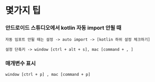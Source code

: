 # 몇가지 팁


### 안드로이드 스튜디오에서 kotlin 자동 import 안될 때

```
자동 임포트 안될 때는 설정 -> auto import -> [kotlin 하위 설정 체크하기]

설정 단축키 -> window [ctrl + alt + s], mac [command + , ]
```

### 매개변수 표시
```
window [ctrl + p] , mac [command + p]
```
